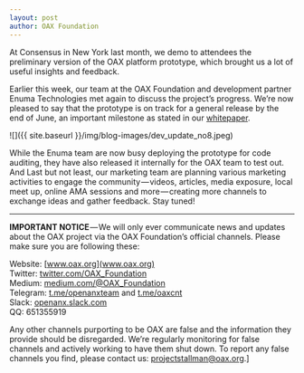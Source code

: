 ```yaml
---
layout: post
author: OAX Foundation
---
```


At Consensus in New York last month, we demo to attendees the preliminary version of the OAX platform prototype, which brought us a lot of useful insights and feedback.

Earlier this week, our team at the OAX Foundation and development partner Enuma Technologies met again to discuss the project’s progress. We’re now pleased to say that the prototype is on track for a general release by the end of June, an important milestone as stated in our [whitepaper](https://www.oax.org/assets/whitepaper/openANX_White_Paper_ENU.pdf).

![]({{ site.baseurl }}/img/blog-images/dev_update_no8.jpeg)

While the Enuma team are now busy deploying the prototype for code auditing, they have also released it internally for the OAX team to test out. And Last but not least, our marketing team are planning various marketing activities to engage the community — videos, articles, media exposure, local meet up, online AMA sessions and more — creating more channels to exchange ideas and gather feedback. Stay tuned!

---

**IMPORTANT NOTICE** — We will only ever communicate news and updates about the OAX project via the OAX Foundation’s official channels. Please make sure you are following these:

Website: [www.oax.org](www.oax.org)  
Twitter: [twitter.com/OAX_Foundation](twitter.com/OAX_Foundation)  
Medium: [medium.com/@OAX_Foundation](medium.com/@OAX_Foundation)  
Telegram: [t.me/openanxteam](t.me/openanxteam) and [t.me/oaxcnt](t.me/oaxcnt)  
Slack: [openanx.slack.com](openanx.slack.com)  
QQ: 651355919  

Any other channels purporting to be OAX are false and the information they provide should be disregarded. We’re regularly monitoring for false channels and actively working to have them shut down. To report any false channels you find, please contact us: [projectstallman@oax.org](mailto:projectstallman@oax.org).]